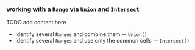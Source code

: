 ### working with a `Range` via `Union` and `Intersect`

TODO add content here

* Identify several `Ranges` and combine them -- `Union()`
* Identify several `Ranges` and use only the common cells -- `Intersect()`
